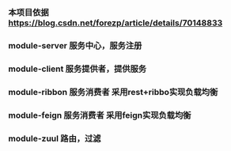 
### 本项目依据 https://blog.csdn.net/forezp/article/details/70148833

### module-server  服务中心，服务注册

### module-client  服务提供者，提供服务

### module-ribbon  服务消费者  采用rest+ribbo实现负载均衡

### module-feign   服务消费者  采用feign实现负载均衡

### module-zuul               路由，过滤